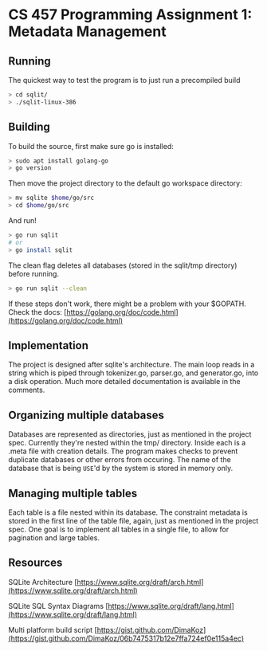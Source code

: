 <!-- markdownlint-disablee -->
# CS 457 Programming Assignment 1: Metadata Management

## Running
The quickest way to test the program is to just run a precompiled build

```sh
> cd sqlit/
> ./sqlit-linux-386
``` 

## Building

To build the source, first make sure go is installed:

```sh
> sudo apt install golang-go
> go version
``` 

Then move the project directory to the default go workspace directory:

```sh
> mv sqlite $home/go/src
> cd $home/go/src
```

And run! 

```sh
> go run sqlit
# or 
> go install sqlit
``` 

The clean flag  deletes all databases (stored in the sqlit/tmp directory) before running.

```sh
> go run sqlit --clean
```

If these steps don't work, there might be a problem with your $GOPATH. Check the docs: 
[https://golang.org/doc/code.html](https://golang.org/doc/code.html) 

## Implementation

The project is designed after sqlite's architecture. The main loop reads in a string which is piped through tokenizer.go, parser.go, and generator.go, into a disk operation. Much more detailed documentation is available in the comments.

## Organizing multiple databases

Databases are represented as directories, just as mentioned in the project spec. Currently they're nested within the tmp/ directory. Inside each is a .meta file with creation details. The program makes checks to prevent duplicate databases or other errors from occuring. The name of the database that is being `USE`'d by the system is stored in memory only.

## Managing multiple tables

Each table is a file nested within its database. The constraint metadata is stored in the first line of the table file, again, just as mentioned in the project spec. One goal is to implement all tables in a single file, to allow for pagination and large tables. 


## Resources

SQLite Architecture
[https://www.sqlite.org/draft/arch.html](https://www.sqlite.org/draft/arch.html)

SQLite SQL Syntax Diagrams
[https://www.sqlite.org/draft/lang.html](https://www.sqlite.org/draft/lang.html)

Multi platform build script
[https://gist.github.com/DimaKoz](https://gist.github.com/DimaKoz/06b7475317b12e7ffa724ef0e115a4ec)
